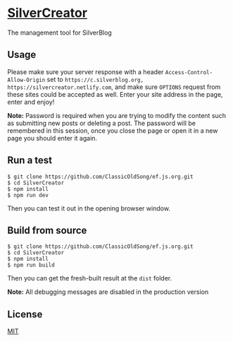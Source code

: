 # [SilverCreator](https://c.silverblog.org)
The management tool for SilverBlog

## Usage

Please make sure your server response with a header `Access-Control-Allow-Origin` set to `https://c.silverblog.org, https://silvercreator.netlify.com`, and make sure `OPTIONS` request from these sites could be accepted as well. Enter your site address in the page, enter and enjoy!

**Note:** Password is required when you are trying to modify the content such as submitting new posts or deleting a post. The password will be remembered in this session, once you close the page or open it in a new page you should enter it again.

## Run a test
```
$ git clone https://github.com/ClassicOldSong/ef.js.org.git
$ cd SilverCreator
$ npm install
$ npm run dev
```
Then you can test it out in the opening browser window.

## Build from source
```
$ git clone https://github.com/ClassicOldSong/ef.js.org.git
$ cd SilverCreator
$ npm install
$ npm run build
```
Then you can get the fresh-built result at the `dist` folder.

**Note:** All debugging messages are disabled in the production version

## License
[MIT](http://cos.mit-license.org/)
